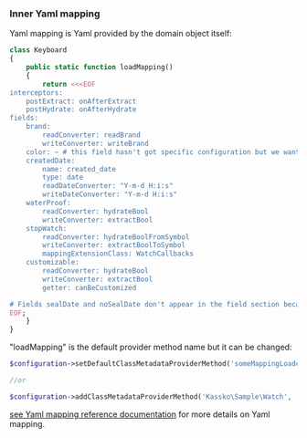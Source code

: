 ### Inner Yaml mapping ###

Yaml mapping is Yaml provided by the domain object itself:
```php
class Keyboard
{
    public static function loadMapping()
    {
        return <<<EOF
interceptors:
    postExtract: onAfterExtract
    postHydrate: onAfterHydrate
fields:
    brand:
        readConverter: readBrand
        writeConverter: writeBrand
    color: ~ # this field hasn't got specific configuration but we want the mapper manage it
    createdDate:
        name: created_date
        type: date
        readDateConverter: "Y-m-d H:i:s"
        writeDateConverter: "Y-m-d H:i:s"
    waterProof:
        readConverter: hydrateBool
        writeConverter: extractBool
    stopWatch:
        readConverter: hydrateBoolFromSymbol
        writeConverter: extractBoolToSymbol
        mappingExtensionClass: WatchCallbacks
    customizable:
        readConverter: hydrateBool
        writeConverter: extractBool
        getter: canBeCustomized

# Fields sealDate and noSealDate don't appear in the field section because we don't want the mapper manage them
EOF;
    }
}
```

"loadMapping" is the default provider method name but it can be changed:

```php
$configuration->setDefaultClassMetadataProviderMethod('someMappingLoaderMethod');//<= for all domain objects

//or

$configuration->addClassMetadataProviderMethod('Kassko\Sample\Watch', 'someMappingLoaderMethod');//<= only for Watch objects
```

[see Yaml mapping reference documentation](https://github.com/kassko/data-mapper/blob/master/Resources/doc/yaml_file_mapping.md) for more details on Yaml mapping.